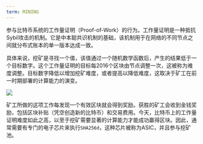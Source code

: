 ```yaml
---
term: MINING
---
```


参与比特币系统的工作量证明（Proof-of-Work）的行为。工作量证明是一种抵抗Sybil攻击的机制。它是中本聪共识机制的基础，该机制用于在网络的不同节点之间就分布式账本的单一版本达成一致。

具体来说，挖矿是寻找一个值，该值通过一个随机数学函数后，产生的结果低于一个目标数字。这个工作量证明的目标每2016个区块由节点调整一次，这被称为难度调整。目标数字降低以增加挖矿难度，或者提高以降低难度，这取决于矿工在前一时期部署的计算能力的演变。

![](../../dictionnaire/assets/34.png)

矿工所做的这项工作每发现一个有效区块就会得到奖励。获胜的矿工会收到金钱奖励，包括区块补贴（凭空创造新的比特币）和交易费用。今天，比特币上的工作量证明难度如此之高，以至于挖矿需要显著的计算能力才能成功赢得区块。因此，通常需要有专门的电子芯片来执行`SHA256d`，这种芯片被称为ASIC，并且参与挖矿池。